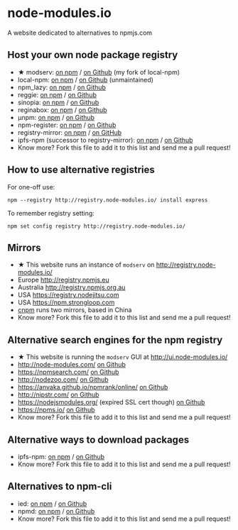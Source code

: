 # node-modules.io
A website dedicated to alternatives to npmjs.com

## Host your own node package registry
- ★ modserv: [on npm](https://www.npmjs.com/package/modserv) / [on Github](https://github.com/wmhilton/modserv) (my fork of local-npm)
- local-npm: [on npm](https://www.npmjs.com/package/local-npm) / [on Github](https://github.com/nolanlawson/local-npm) (unmaintained)
- npm_lazy: [on npm](https://www.npmjs.com/package/npm_lazy) / [on Github](https://github.com/mixu/npm_lazy)
- reggie: [on npm](https://www.npmjs.com/package/reggie) / [on Github](https://github.com/mbrevoort/node-reggie)
- sinopia: [on npm](https://www.npmjs.com/package/sinopia) / [on Github](https://github.com/rlidwka/sinopia)
- reginabox: [on npm](https://www.npmjs.com/package/reginabox) / [on Github](https://github.com/yahoo/reginabox)
- μnpm: [on npm](https://www.npmjs.com/package/unpm) / [on Github](https://github.com/hayes/unpm)
- npm-register: [on npm](https://www.npmjs.com/package/npm-register) / [on Github](https://github.com/dickeyxxx/npm-register)
- registry-mirror: [on npm](https://www.npmjs.com/package/registry-mirror) / [on GitHub](https://github.com/diasdavid/registry-mirror)
- ipfs-npm (successor to registry-mirror): [on npm](https://www.npmjs.com/package/ipfs-npm) / [on Github](https://github.com/diasdavid/npm-on-ipfs)
- Know more? Fork this file to add it to this list and send me a pull request!

## How to use alternative registries

For one-off use:
```
npm --registry http://registry.node-modules.io/ install express
```

To remember registry setting:
```
npm set config registry http://registry.node-modules.io/
```

## Mirrors

- ★ This website runs an instance of `modserv` on http://registry.node-modules.io/
- Europe http://registry.npmjs.eu
- Australia http://registry.npmjs.org.au
- USA https://registry.nodejitsu.com
- USA https://npm.strongloop.com
- [cnpm](https://cnpmjs.org/) runs two mirrors, based in China
- Know more? Fork this file to add it to this list and send me a pull request!

## Alternative search engines for the npm registry
- ★ This website is running the `modserv` GUI at http://ui.node-modules.io/
- http://node-modules.com/ [on Github](https://github.com/mafintosh/node-modules)
- https://npmsearch.com/ [on Github](https://github.com/solids/npmsearch)
- http://nodezoo.com/ [on Github](https://github.com/nodezoo/nodezoo-workshop)
- https://anvaka.github.io/npmrank/online/ [on Github](https://github.com/anvaka/npmrank/tree/master/online)
- http://nipstr.com/ [on Github](https://github.com/eirikb/nipster)
- https://nodejsmodules.org/ (expired SSL cert though) [on Github](https://github.com/corruptmem/nodejsmodules)
- https://npms.io/ [on Github](https://github.com/npms-io)
- Know more? Fork this file to add it to this list and send me a pull request!

## Alternative ways to download packages
- ipfs-npm: [on npm](https://www.npmjs.com/package/ipfs-npm) / [on Github](https://github.com/diasdavid/npm-on-ipfs)
- Know more? Fork this file to add it to this list and send me a pull request!

## Alternatives to npm-cli
- ied: [on npm](https://www.npmjs.com/package/ied) / [on Github](http://gugel.io/ied/)
- npmd: [on npm](https://www.npmjs.com/package/npmd) / [on Github](https://github.com/dominictarr/npmd)
- Know more? Fork this file to add it to this list and send me a pull request!
